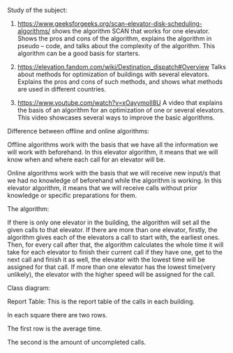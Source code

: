 Study of the subject:
1. https://www.geeksforgeeks.org/scan-elevator-disk-scheduling-algorithms/
shows the algorithm SCAN that works for one elevator. Shows the pros and cons of the algorithm, explains the algorithm in pseudo – code,
and talks about the complexity of the algorithm. This algorithm can be a good basis for starters.

2. https://elevation.fandom.com/wiki/Destination_dispatch#Overview
Talks about methods for optimization of buildings with several elevators.
Explains the pros and cons of such methods, and shows what methods are used in different countries.

3. https://www.youtube.com/watch?v=xOayymoIl8U
A video that explains the basis of an algorithm for an optimization of one or several elevators.
This video showcases several ways to improve the basic algorithms.

Difference between offline and online algorithms:

Offline algorithms work with the basis that we have all the information we will work with beforehand.
In this elevator algorithm, it means that we will know when and where each call for an elevator will be.

Online algorithms work with the basis that we will receive new input/s that we had no knowledge of beforehand while the algorithm is working. 
In this elevator algorithm, it means that we will receive calls without prior knowledge or specific preparations for them.


The algorithm:

If there is only one elevator in the building, the algorithm will set all the given calls to that elevator.
If there are more than one elevator, firstly, the algorithm gives each of the elevators a call to start with, the earliest ones. 
Then, for every call after that, the algorithm calculates the whole time it will take for each elevator to finish their current call if they have one,
get to the next call and finish it as well, the elevator with the lowest time will be assigned for that call. 
If more than one elevator has the lowest time(very unlikely), the elevator with the higher speed will be assigned for the call.

Class diagram:


Report Table:
This is the report table of the calls in each building.

In each square there are two rows.

The first row is the average time.

The second is the amount of uncompleted calls. 









